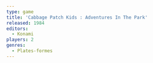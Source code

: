```yaml
---
type: game
title: 'Cabbage Patch Kids : Adventures In The Park'
released: 1984
editors: 
  - Konami
players: 2
genres:
  - Plates-formes
---
```

